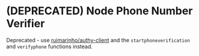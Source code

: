 # (DEPRECATED) Node Phone Number Verifier

Deprecated - use [ruimarinho/authy-client](https://github.com/ruimarinho/authy-client) and  the `startphoneverification` and `verifyphone` functions instead.
